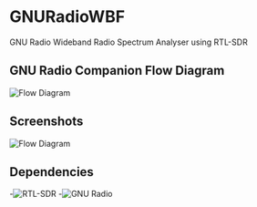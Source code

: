 # GNURadioWBF
GNU Radio Wideband Radio Spectrum Analyser using RTL-SDR

## GNU Radio Companion Flow Diagram
![Flow Diagram](https://github.com/siddharthdeore/GNURadioWBF/blob/master/GRC-Flow-Diagram.png)

## Screenshots
![Flow Diagram](https://github.com/siddharthdeore/GNURadioWBF/blob/master/screenshot.png)

## Dependencies
-![RTL-SDR](https://www.rtl-sdr.com/)
-![GNU Radio](https://github.com/gnuradio/gnuradio)
